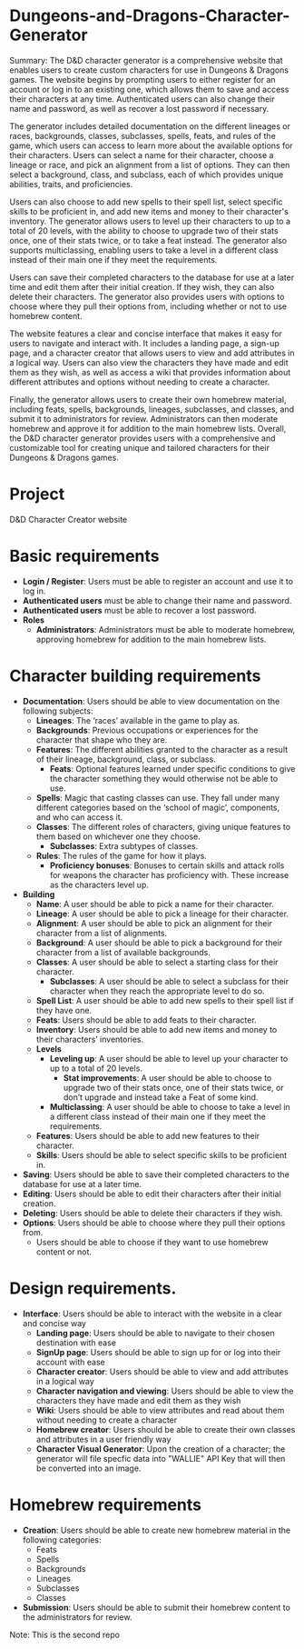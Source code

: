 # Dungeons-and-Dragons-Character-Generator

Summary:
The D&D character generator is a comprehensive website that enables users to create custom characters for use in Dungeons & Dragons games. The website begins by prompting users to either register for an account or log in to an existing one, which allows them to save and access their characters at any time. Authenticated users can also change their name and password, as well as recover a lost password if necessary.

The generator includes detailed documentation on the different lineages or races, backgrounds, classes, subclasses, spells, feats, and rules of the game, which users can access to learn more about the available options for their characters. Users can select a name for their character, choose a lineage or race, and pick an alignment from a list of options. They can then select a background, class, and subclass, each of which provides unique abilities, traits, and proficiencies.

Users can also choose to add new spells to their spell list, select specific skills to be proficient in, and add new items and money to their character's inventory. The generator allows users to level up their characters to up to a total of 20 levels, with the ability to choose to upgrade two of their stats once, one of their stats twice, or to take a feat instead. The generator also supports multiclassing, enabling users to take a level in a different class instead of their main one if they meet the requirements.

Users can save their completed characters to the database for use at a later time and edit them after their initial creation. If they wish, they can also delete their characters. The generator also provides users with options to choose where they pull their options from, including whether or not to use homebrew content.

The website features a clear and concise interface that makes it easy for users to navigate and interact with. It includes a landing page, a sign-up page, and a character creator that allows users to view and add attributes in a logical way. Users can also view the characters they have made and edit them as they wish, as well as access a wiki that provides information about different attributes and options without needing to create a character.

Finally, the generator allows users to create their own homebrew material, including feats, spells, backgrounds, lineages, subclasses, and classes, and submit it to administrators for review. Administrators can then moderate homebrew and approve it for addition to the main homebrew lists. Overall, the D&D character generator provides users with a comprehensive and customizable tool for creating unique and tailored characters for their Dungeons & Dragons games.


# <a name="_3d5hlgelrvnw"></a>Project
D&D Character Creator website

# <a name="_8ycbz1k7s8ap"></a>Basic requirements
- **Login / Register**: Users must be able to register an account and use it to log in.
- **Authenticated users** must be able to change their name and password.
- **Authenticated users** must be able to recover a lost password.
- **Roles**
  - **Administrators**: Administrators must be able to moderate homebrew, approving homebrew for addition to the main homebrew lists.
# <a name="_o091kil4wolh"></a>Character building requirements
- **Documentation**: Users should be able to view documentation on the following subjects:
  - **Lineages**: The ‘races’ available in the game to play as.
  - **Backgrounds**: Previous occupations or experiences for the character that shape who they are.
  - **Features**: The different abilities granted to the character as a result of their lineage, background, class, or subclass.
    - **Feats**: Optional features learned under specific conditions to give the character something they would otherwise not be able to use.
  - **Spells**: Magic that casting classes can use. They fall under many different categories based on the ‘school of magic’, components, and who can access it.
  - **Classes**: The different roles of characters, giving unique features to them based on whichever one they choose.
    - **Subclasses**: Extra subtypes of classes.
  - **Rules**: The rules of the game for how it plays.
    - **Proficiency bonuses**: Bonuses to certain skills and attack rolls for weapons the character has proficiency with. These increase as the characters level up.
- **Building**
  - **Name**: A user should be able to pick a name for their character.
  - **Lineage**: A user should be able to pick a lineage for their character.
  - **Alignment**: A user should be able to pick an alignment for their character from a list of alignments.
  - **Background**: A user should be able to pick a background for their character from a list of available backgrounds.
  - **Classes**: A user should be able to select a starting class for their character.
    - **Subclasses**: A user should be able to select a subclass for their character when they reach the appropriate level to do so.
  - **Spell List**: A user should be able to add new spells to their spell list if they have one.
  - **Feats**: Users should be able to add feats to their character.
  - **Inventory**: Users should be able to add new items and money to their characters’ inventories.
  - **Levels**
    - **Leveling up**: A user should be able to  level up your character to up to a total of 20 levels.
      - **Stat improvements**: A user should be able to choose to upgrade two of their stats once, one of their stats twice, or don’t upgrade and instead take a Feat of some kind.
    - **Multiclassing**: A user should be able to choose to take a level in a different class instead of their main one if they meet the requirements.
  - **Features**: Users should be able to add new features to their character.
  - **Skills**: Users should be able to select specific skills to be proficient in.
- **Saving**: Users should be able to save their completed characters to the database for use at a later time.
- **Editing**: Users should be able to edit their characters after their initial creation.
- **Deleting**: Users should be able to delete their characters if they wish.
- **Options**: Users should be able to choose where they pull their options from.
  - Users should be able to choose if they want to use homebrew content or not.
# <a name="_vw6fvsjrk7zd"></a>Design requirements.
- **Interface**: Users should be able to interact with the website in a clear and concise way
  - **Landing page**: Users should be able to navigate to their chosen destination with ease
  - **SignUp page**: Users should be able to sign up for or log into their account with ease
  - **Character creator**: Users should be able to view and add attributes in a logical way
  - **Character navigation and viewing**: Users should be  able to view the characters they have made and edit them as they wish
  - **Wiki**: Users should be able to view attributes and read about them without needing to create a character
  - **Homebrew creator**: Users should be able to create their own classes and attributes in a user friendly way
  - **Character Visual Generator**: Upon the creation of a character; the generator will file specfic data into "WALLIE" API Key that will then be converted into an image.
# <a name="_aee6mk46h3kk"></a>Homebrew requirements
- **Creation**: Users should be able to create new homebrew material in the following categories:
  - Feats
  - Spells
  - Backgrounds
  - Lineages
  - Subclasses
  - Classes
- **Submission**: Users should be able to submit their homebrew content to the administrators for review.

Note: This is the second repo

